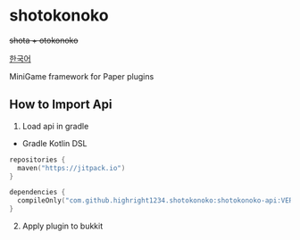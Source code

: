 # shotokonoko
~~shota + otokonoko~~


[한국어](https://github.com/highright1234/shotokonoko/README.kr.md)

MiniGame framework for Paper plugins

## How to Import Api
1. Load api in gradle
* Gradle Kotlin DSL
```kotlin
repositories {
  maven("https://jitpack.io")
}

dependencies {
  compileOnly("com.github.highright1234.shotokonoko:shotokonoko-api:VERSION")
}
```
2. Apply plugin to bukkit
